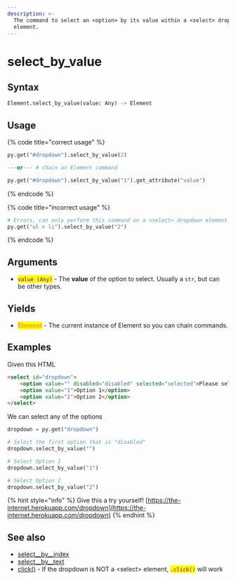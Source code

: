 ```yaml
---
description: >-
  The command to select an <option> by its value within a <select> dropdown
  element.
---
```


# select\_by\_value

## Syntax

```python
Element.select_by_value(value: Any) -> Element
```

## Usage

{% code title="correct usage" %}
```python
py.get("#dropdown").select_by_value(2)

---or--- # chain an Element command

py.get("#dropdown").select_by_value("1").get_attribute("value")
```
{% endcode %}

{% code title="incorrect usage" %}
```python
# Errors, can only perform this command on a <select> dropdown element
py.get("ul > li").select_by_value("2")
```
{% endcode %}

## Arguments

* <mark style="color:purple;">`value (Any)`</mark> - The **value** of the option to select. Usually a `str`, but can be other types.

## Yields

* <mark style="color:orange;">**Element**</mark> - The current instance of Element so you can chain commands.

## Examples

Given this HTML

```html
<select id="dropdown">
    <option value="" disabled="disabled" selected="selected">Please select an option</option>
    <option value="1">Option 1</option>
    <option value="2">Option 2</option>
</select>
```

We can select any of the options

```python
dropdown = py.get("dropdown")

# Select the first option that is "disabled"
dropdown.select_by_value("")

# Select Option 1
dropdown.select_by_value("1")

# Select Option 2
dropdown.select_by_value("2")
```

{% hint style="info" %}
Give this a try yourself! [https://the-internet.herokuapp.com/dropdown](https://the-internet.herokuapp.com/dropdown)
{% endhint %}

## See also

* [select\__by\__index](select.md)&#x20;
* [select\__by\__text](select\_many.md)
* [click()](click.md) - If the dropdown is NOT a \<select> element, <mark style="color:purple;">`.click()`</mark> will work
